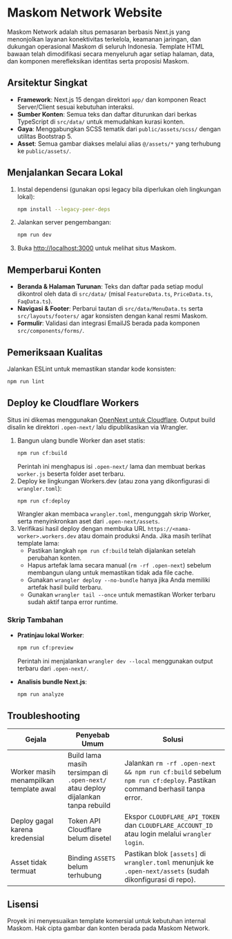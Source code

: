# Maskom Network Website

Maskom Network adalah situs pemasaran berbasis Next.js yang menonjolkan layanan konektivitas terkelola, keamanan jaringan, dan dukungan operasional Maskom di seluruh Indonesia. Template HTML bawaan telah dimodifikasi secara menyeluruh agar setiap halaman, data, dan komponen merefleksikan identitas serta proposisi Maskom.

## Arsitektur Singkat

- **Framework**: Next.js 15 dengan direktori `app/` dan komponen React Server/Client sesuai kebutuhan interaksi.
- **Sumber Konten**: Semua teks dan daftar diturunkan dari berkas TypeScript di `src/data/` untuk memudahkan kurasi konten.
- **Gaya**: Menggabungkan SCSS tematik dari `public/assets/scss/` dengan utilitas Bootstrap 5.
- **Asset**: Semua gambar diakses melalui alias `@/assets/*` yang terhubung ke `public/assets/`.

## Menjalankan Secara Lokal

1. Instal dependensi (gunakan opsi legacy bila diperlukan oleh lingkungan lokal):
   ```bash
   npm install --legacy-peer-deps
   ```
2. Jalankan server pengembangan:
   ```bash
   npm run dev
   ```
3. Buka [http://localhost:3000](http://localhost:3000) untuk melihat situs Maskom.

## Memperbarui Konten

- **Beranda & Halaman Turunan**: Teks dan daftar pada setiap modul dikontrol oleh data di `src/data/` (misal `FeatureData.ts`, `PriceData.ts`, `FaqData.ts`).
- **Navigasi & Footer**: Perbarui tautan di `src/data/MenuData.ts` serta `src/layouts/footers/` agar konsisten dengan kanal resmi Maskom.
- **Formulir**: Validasi dan integrasi EmailJS berada pada komponen `src/components/forms/`.

## Pemeriksaan Kualitas

Jalankan ESLint untuk memastikan standar kode konsisten:
```bash
npm run lint
```

## Deploy ke Cloudflare Workers

Situs ini dikemas menggunakan [OpenNext untuk Cloudflare](https://github.com/opennextjs/opennext). Output build disalin ke direktori `.open-next/` lalu dipublikasikan via Wrangler.

1. Bangun ulang bundle Worker dan aset statis:
   ```bash
   npm run cf:build
   ```
   Perintah ini menghapus isi `.open-next/` lama dan membuat berkas `worker.js` beserta folder aset terbaru.
2. Deploy ke lingkungan Workers.dev (atau zona yang dikonfigurasi di `wrangler.toml`):
   ```bash
   npm run cf:deploy
   ```
   Wrangler akan membaca `wrangler.toml`, mengunggah skrip Worker, serta menyinkronkan aset dari `.open-next/assets`.
3. Verifikasi hasil deploy dengan membuka URL `https://<nama-worker>.workers.dev` atau domain produksi Anda. Jika masih terlihat template lama:
   - Pastikan langkah `npm run cf:build` telah dijalankan setelah perubahan konten.
   - Hapus artefak lama secara manual (`rm -rf .open-next`) sebelum membangun ulang untuk memastikan tidak ada file cache.
   - Gunakan `wrangler deploy --no-bundle` hanya jika Anda memiliki artefak hasil build terbaru.
   - Gunakan `wrangler tail --once` untuk memastikan Worker terbaru sudah aktif tanpa error runtime.

### Skrip Tambahan

- **Pratinjau lokal Worker**:
  ```bash
  npm run cf:preview
  ```
  Perintah ini menjalankan `wrangler dev --local` menggunakan output terbaru dari `.open-next/`.

- **Analisis bundle Next.js**:
  ```bash
  npm run analyze
  ```

## Troubleshooting

| Gejala | Penyebab Umum | Solusi |
| --- | --- | --- |
| Worker masih menampilkan template awal | Build lama masih tersimpan di `.open-next/` atau deploy dijalankan tanpa rebuild | Jalankan `rm -rf .open-next && npm run cf:build` sebelum `npm run cf:deploy`. Pastikan command berhasil tanpa error. |
| Deploy gagal karena kredensial | Token API Cloudflare belum disetel | Ekspor `CLOUDFLARE_API_TOKEN` dan `CLOUDFLARE_ACCOUNT_ID` atau login melalui `wrangler login`. |
| Asset tidak termuat | Binding `ASSETS` belum terhubung | Pastikan blok `[assets]` di `wrangler.toml` menunjuk ke `.open-next/assets` (sudah dikonfigurasi di repo). |

## Lisensi

Proyek ini menyesuaikan template komersial untuk kebutuhan internal Maskom. Hak cipta gambar dan konten berada pada Maskom Network.

